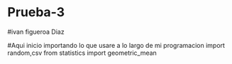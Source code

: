 # Prueba-3
#ivan figueroa Diaz 

#Aqui inicio importando lo que usare a lo largo de mi programacion
import random,csv
from statistics import geometric_mean
